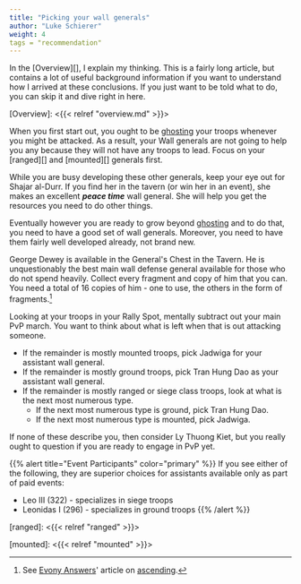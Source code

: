 ```yaml
---
title: "Picking your wall generals"
author: "Luke Schierer"
weight: 4
tags = "recommendation"
---
```


In the [Overview][], I explain my thinking.  This is a fairly long article, but
contains a lot of useful background information if you want to understand how I
arrived at these conclusions. If you just want to be told what to do, you can
skip it and dive right in here. 

[Overview]: <{{< relref "overview.md" >}}>

When you first start out, you ought to be [ghosting][] your troops whenever you
might be attacked.  As a result, your Wall generals are not going to help you
any because they will not have any troops to lead. Focus on your [ranged][] and
[mounted][] generals first.

While you are busy developing these other generals, keep your eye out for
Shajar al-Durr.  If you find her in the tavern (or win her in an event), she
makes an excellent _**peace time**_ wall general.  She will help you get the
resources you need to do other things.

Eventually however you are ready to grow beyond [ghosting][] and to do that,
you need to have a good set of wall generals.  Moreover, you need to have them
fairly well developed already, not brand new.

George Dewey is available in the General's Chest in the Tavern.  He is
unquestionably the best main wall defense general available for those who do
not spend heavily.  Collect every fragment and copy of him that you can.  You
need a total of 16 copies of him - one to use, the others in the form of
fragments.[^230107-2]  

Looking at your troops in your Rally Spot, mentally subtract out your main PvP
march. You want to think about what is left when that is out attacking someone.

* If the remainder is mostly mounted troops, pick Jadwiga for your assistant wall general.
* If the remainder is mostly ground troops, pick Tran Hung Dao as your assistant wall general.
* If the remainder is mostly ranged or siege class troops, look at what is the
  next most numerous type.
  * If the next most numerous type is ground, pick Tran Hung Dao.
  * If the next most numerous type is mounted, pick Jadwiga.

If none of these describe you, then consider Ly Thuong Kiet, but you really
ought to question if you are ready to engage in PvP yet.

{{% alert title="Event Participants" color="primary" %}}
If you see either of the following, they are superior choices for assistants available only as part of paid events:
* Leo III (322) - specializes in siege troops
* Leonidas I (296) - specializes in ground troops
{{% /alert %}}

[^230107-2]: See [Evony Answers][]' article on [ascending][].

[Evony Answers]: <https://www.evonyanswers.com>

[ascending]: <https://www.evonyanswers.com/post/evony-ascending-enhancement-awakened-upgrades>

[ranged]: <{{< relref "ranged" >}}>


[mounted]: <{{< relref "mounted" >}}>

[ghosting]: <https://www.evonytkrguide.com/guides/evony-tkr-guide-to-ghosting-troops>
